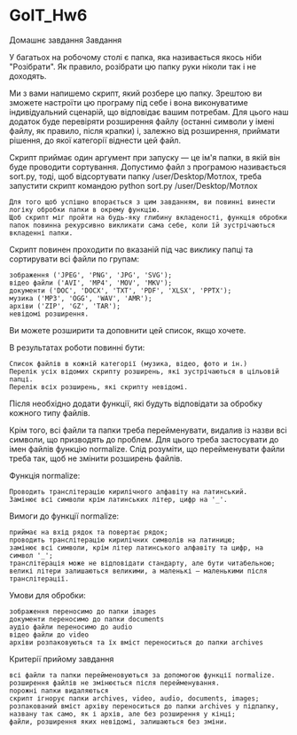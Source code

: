# GoIT_Hw6
Домашнє завдання
Завдання

У багатьох на робочому столі є папка, яка називається якось ніби "Розібрати". Як правило, розібрати цю папку руки ніколи так і не доходять.

Ми з вами напишемо скрипт, який розбере цю папку. Зрештою ви зможете настроїти цю програму під себе і вона виконуватиме індивідуальний сценарій, що відповідає вашим потребам. Для цього наш додаток буде перевіряти розширення файлу (останні символи у імені файлу, як правило, після крапки) і, залежно від розширення, приймати рішення, до якої категорії віднести цей файл.

Скрипт приймає один аргумент при запуску — це ім'я папки, в якій він буде проводити сортування. Допустимо файл з програмою називається sort.py, тоді, щоб відсортувати папку /user/Desktop/Мотлох, треба запустити скрипт командою python sort.py /user/Desktop/Мотлох

    Для того щоб успішно впорається з цим завданням, ви повинні винести логіку обробки папки в окрему функцію.
    Щоб скрипт міг пройти на будь-яку глибину вкладеності, функція обробки папок повинна рекурсивно викликати сама себе, коли їй зустрічаються вкладенні папки.

Скрипт повинен проходити по вказаній під час виклику папці та сортирувати всі файли по групам:

    зображення ('JPEG', 'PNG', 'JPG', 'SVG');
    відео файли ('AVI', 'MP4', 'MOV', 'MKV');
    документи ('DOC', 'DOCX', 'TXT', 'PDF', 'XLSX', 'PPTX');
    музика ('MP3', 'OGG', 'WAV', 'AMR');
    архіви ('ZIP', 'GZ', 'TAR');
    невідомі розширення.

Ви можете розширити та доповнити цей список, якщо хочете.

В результатах роботи повинні бути:

    Список файлів в кожній категорії (музика, відео, фото и ін.)
    Перелік усіх відомих скрипту розширень, які зустрічаються в цільовій папці.
    Перелік всіх розширень, які скрипту невідомі.

Після необхідно додати функції, які будуть відповідати за обробку кожного типу файлів.

Крім того, всі файли та папки треба перейменувати, видалив із назви всі символи, що призводять до проблем. Для цього треба застосувати до імен файлів функцію normalize. Слід розуміти, що перейменувати файли треба так, щоб не змінити розширень файлів.

Функція normalize:

    Проводить транслітерацію кирилічного алфавіту на латинський.
    Замінює всі символи крім латинських літер, цифр на '_'.

Вимоги до функції normalize:

    приймає на вхід рядок та повертає рядок;
    проводить транслітерацію кирилічних символів на латиницю;
    замінює всі символи, крім літер латинського алфавіту та цифр, на символ '_';
    транслітерація може не відповідати стандарту, але бути читабельною;
    великі літери залишаються великими, а маленькі — маленькими після транслітерації.

Умови для обробки:

    зображення переносимо до папки images
    документи переносимо до папки documents
    аудіо файли переносимо до audio
    відео файли до video
    архіви розпаковуються та їх вміст переноситься до папки archives

Критерії прийому завдання

    всі файли та папки перейменовуються за допомогою функції normalize.
    розширення файлів не змінюється після перейменування.
    порожні папки видаляються
    скрипт ігнорує папки archives, video, audio, documents, images;
    розпакований вміст архіву переноситься до папки archives у підпапку, названу так само, як і архів, але без розширення у кінці;
    файли, розширення яких невідомі, залишаються без зміни.
